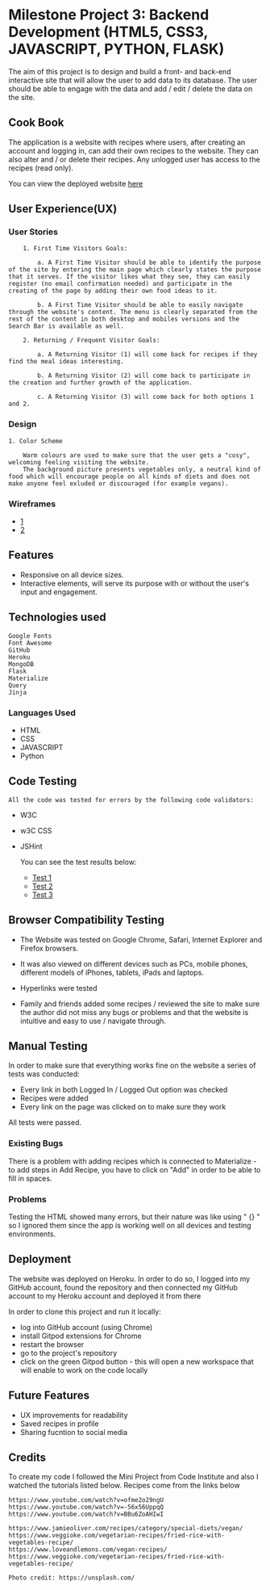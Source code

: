 # Milestone Project 3: Backend Development (HTML5, CSS3, JAVASCRIPT, PYTHON, FLASK)

The aim of this project is to design and build a front- and back-end interactive site that will allow the user to add data to its database. The user should be able to engage with the data and add / edit / delete the data on the site.

## Cook Book
The application is a website with recipes where users, after creating an account and logging in, can add their own recipes to the website. They can also alter and / or delete their recipes. Any unlogged user has access to the recipes (read only).

You can view the deployed website [here](https://recipes-1134.herokuapp.com/)


## User Experience(UX)

### User Stories

        1. First Time Visitors Goals:
        
            a. A First Time Visitor should be able to identify the purpose of the site by entering the main page which clearly states the purpose that it serves. If the visitor likes what they see, they can easily register (no email confirmation needed) and participate in the creating of the page by adding their own food ideas to it.

            b. A First Time Visitor should be able to easily navigate through the website's content. The menu is clearly separated from the rest of the content in both desktop and mobiles versions and the Search Bar is available as well.

        2. Returning / Frequent Visitor Goals: 

            a. A Returning Visitor (1) will come back for recipes if they find the meal ideas interesting.

            b. A Returning Visitor (2) will come back to participate in the creation and further growth of the application.

            c. A Returning Visitor (3) will come back for both options 1 and 2. 


 ### Design

    1. Color Scheme

        Warm colours are used to make sure that the user gets a "cosy", welcoming feeling visiting the website.
        The background picture presents vegetables only, a neutral kind of food which will encourage people on all kinds of diets and does not make anyone feel exluded or discouraged (for example vegans).


### Wireframes

* [1](static/images/wire-1.jpg)
* [2](static/images/wire-2.jpg)

## Features

* Responsive on all device sizes.
* Interactive elements, will serve its purpose with or without the user's input and engagement.


## Technologies used

    Google Fonts
    Font Awesome
    GitHub
    Heroku
    MongoDB
    Flask
    Materialize
    Query 
    Jinja


 ### Languages Used

* HTML
* CSS
 * JAVASCRIPT
 * Python

## Code Testing

    All the code was tested for errors by the following code validators:

* W3C
* w3C CSS
* JSHint

    You can see the test results below:

     * [Test 1](static/images/validate-1.png)
     * [Test 2](static/images/validate-2.png)
     * [Test 3](static/images/validate-3.png)
    

## Browser Compatibility Testing
  
   * The Website was tested on Google Chrome, Safari, Internet Explorer and Firefox browsers.

   * It was also viewed on different devices such as PCs, mobile phones, different models of iPhones, tablets, iPads and laptops.

   * Hyperlinks were tested

   * Family and friends added some recipes / reviewed the site to make sure the author did not miss any bugs or problems and that 
     the website is intuitive and easy to use / navigate through.



## Manual Testing

  In order to make sure that everything works fine on the website a series of tests was conducted:

   * Every link in both Logged In / Logged Out option was checked
   * Recipes were added
   * Every link on the page was clicked on to make sure they work

   All tests were passed.

### Existing Bugs

There is a problem with adding recipes which is connected to Materialize - to add steps in Add Recipe, you have to click on "Add" in order to be able to fill in spaces.

### Problems

Testing the HTML showed many errors, but their nature was like using " {} " so I ignored them since the app is working well on all devices and testing environments.


## Deployment

  The website was deployed on Heroku. In order to do so, I logged into my GitHub account, found the repository and then connected my GitHub account to my Heroku account and deployed it from there

  In order to clone this project and run it locally: 
   * log into GitHub account (using Chrome) 
   * install Gitpod extensions for Chrome 
   * restart the browser
   * go to the project's repository
   * click on the green Gitpod button - this will open a new workspace that will enable to work on the code locally


## Future Features

* UX improvements for readability
* Saved recipes in profile
* Sharing fucntion to social media


## Credits

To create my code I followed the Mini Project from Code Institute and also I watched the tutorials listed below.
Recipes come from the links below
    
    
    https://www.youtube.com/watch?v=ofme2o29ngU
    https://www.youtube.com/watch?v=-56x56UppqQ
    https://www.youtube.com/watch?v=BBu6ZoAHIwI

    https://www.jamieoliver.com/recipes/category/special-diets/vegan/
    https://www.veggioke.com/vegetarian-recipes/fried-rice-with-vegetables-recipe/
    https://www.loveandlemons.com/vegan-recipes/
    https://www.veggioke.com/vegetarian-recipes/fried-rice-with-vegetables-recipe/

    Photo credit: https://unsplash.com/





















    


